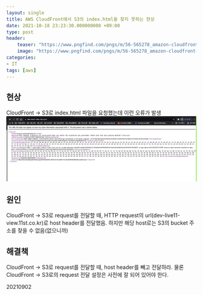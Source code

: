 ```yaml
---
layout: single
title: AWS CloudFront에서 S3의 index.html을 찾지 못하는 현상
date: 2021-10-18 23:23:30.000000000 +09:00
type: post
header:
    teaser: "https://www.pngfind.com/pngs/m/56-565278_amazon-cloudfront-logo-png-amazon-cloudfront-logo-transparent.png"
    image: "https://www.pngfind.com/pngs/m/56-565278_amazon-cloudfront-logo-png-amazon-cloudfront-logo-transparent.png"
categories:
- IT
tags: [aws]
---
```


## 현상
CloudFront -> S3로 index.html 파일을 요청했는데 이런 오류가 발생
![confusing](/assets/images/2021-10-18-cloud-front-s3-index.png)

## 원인
CloudFront -> S3로 request를 전달할 때, HTTP request의 url(dev-live11-view.11st.co.kr)로 host header를 전달했음. 하지만 해당 host로는 S3의 bucket 주소를 찾을 수 없음(없으니까)

## 해결책
CloudFront -> S3로 request를 전달할 때, host header를 빼고 전달하라.
물론 CloudFront -> S3로의 request 전달 설정은 사전에 잘 되어 있어야 한다.

20210902
